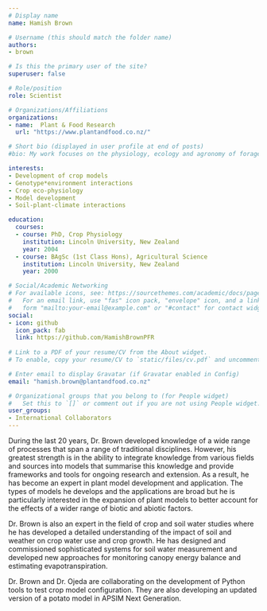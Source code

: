 ```yaml
---
# Display name
name: Hamish Brown

# Username (this should match the folder name)
authors:
- brown

# Is this the primary user of the site?
superuser: false

# Role/position
role: Scientist

# Organizations/Affiliations
organizations:
- name:  Plant & Food Research
  url: "https://www.plantandfood.co.nz/"

# Short bio (displayed in user profile at end of posts)
#bio: My work focuses on the physiology, ecology and agronomy of forage plants.

interests:
- Development of crop models
- Genotype*environment interactions
- Crop eco-physiology
- Model development 
- Soil-plant-climate interactions

education:
  courses:
  - course: PhD, Crop Physiology
    institution: Lincoln University, New Zealand 
    year: 2004
  - course: BAgSc (1st Class Hons), Agricultural Science
    institution: Lincoln University, New Zealand 
    year: 2000

# Social/Academic Networking
# For available icons, see: https://sourcethemes.com/academic/docs/page-builder/#icons
#   For an email link, use "fas" icon pack, "envelope" icon, and a link in the
#   form "mailto:your-email@example.com" or "#contact" for contact widget.
social:
- icon: github
  icon_pack: fab
  link: https://github.com/HamishBrownPFR
  
# Link to a PDF of your resume/CV from the About widget.
# To enable, copy your resume/CV to `static/files/cv.pdf` and uncomment the lines below.

# Enter email to display Gravatar (if Gravatar enabled in Config)
email: "hamish.brown@plantandfood.co.nz"

# Organizational groups that you belong to (for People widget)
#   Set this to `[]` or comment out if you are not using People widget.
user_groups:
- International Collaborators
---
```


During the last 20 years, Dr. Brown developed knowledge of a wide range of processes that span a range of traditional disciplines. However, his greatest strength is in the ability to integrate knowledge from various fields and sources into models that summarise this knowledge and provide frameworks and tools for ongoing research and extension. As a result, he has become an expert in plant model development and application. The types of models he develops and the applications are broad but he is particularly interested in the expansion of plant models to better account for the effects of a wider range of biotic and abiotic factors.

Dr. Brown is also an expert in the field of crop and soil water studies where he has developed a detailed understanding of the impact of soil and weather on crop water use and crop growth. He has designed and commissioned sophisticated systems for soil water measurement and developed new approaches for monitoring canopy energy balance and estimating evapotranspiration.

Dr. Brown and Dr. Ojeda are collaborating on the development of Python tools to test crop model configuration. They are also developing an updated version of a potato model in APSIM Next Generation.